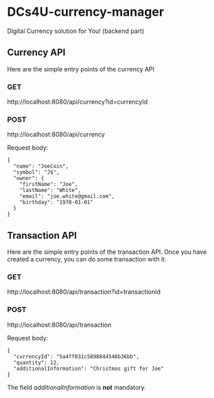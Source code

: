 # DCs4U-currency-manager
Digital Currency solution for You! (backend part)


## Currency API
Here are the simple entry points of the currency API

### GET
http://localhost:8080/api/currency?id=currencyId

### POST
http://localhost:8080/api/currency

Request body:
```
{
  "name": "JoeCoin",
  "symbol": "J$",
  "owner": {
    "firstName": "Joe",
    "lastName": "White",
    "email": "joe.white@gmail.com",
    "birthday": "1970-01-01"
  }
}
```

## Transaction API
Here are the simple entry points of the transaction API.
Once you have created a currency, you can do some transaction with it.

### GET
http://localhost:8080/api/transaction?id=transactionId

### POST
http://localhost:8080/api/transaction

Request body:
```
{
  "currencyId": "5a4ff031c5898844546b36bb",
  "quantity": 12,
  "additionalInformation": "Christmas gift for Joe"
}
```

The field *additionalInformation* is **not** mandatory.
